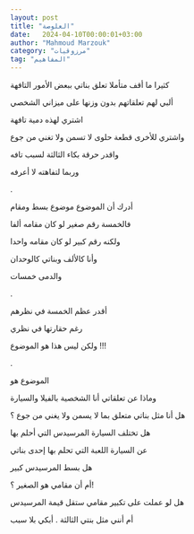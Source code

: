 ```yaml
---
layout: post
title: "العلوصة"
date:   2024-04-10T00:00:01+03:00
author: "Mahmoud Marzouk"
category: "مرزوقيات"
tag: "المفاهيم"
---
```



كثيرا ما أقف متأملا تعلق بناتي ببعض الأمور
التافهة

ألبي لهم تعلقاتهم بدون وزنها على ميزاني الشخصي

اشتري لهذه دمية تافهة

واشتري للأخرى قطعة حلوى لا تسمن ولا تغني من جوع

واقدر حرقة بكاء الثالثة لسبب تافه

وربما لتفاهته لا أعرفه

.

أدرك أن الموضوع موضوع بسط ومقام

فالخمسة رقم صغير لو كان مقامه ألفا

ولكنه رقم كبير لو كان مقامه واحدا

وأنا كالألف وبناتي كالوحدان

والدمى خمسات

.

أقدر عظم الخمسة في نظرهم

رغم حقارتها في نظري

ولكن ليس هذا هو الموضوع !!!

.

الموضوع هو

وماذا عن تعلقاتي أنا الشخصية بالفيلا والسيارة

هل أنا مثل بناتي متعلق بما لا يسمن ولا يغني من جوع
؟

هل تختلف السيارة المرسيدس التي أحلم بها

عن السيارة اللعبة التي تحلم بها إحدى بناتي

هل بسط المرسيدس كبير

أم أن مقامي هو الصغير ؟!

هل لو عملت على تكبير مقامي ستقل قيمة المرسيدس

أم أنني مثل بنتي الثالثة . أبكي بلا سبب
